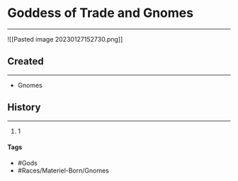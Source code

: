 # Goddess of Trade and Gnomes
---
![[Pasted image 20230127152730.png]]

## Created
---
- Gnomes  

## History
---
1. 1

#### Tags  
- #Gods 
- #Races/Materiel-Born/Gnomes 